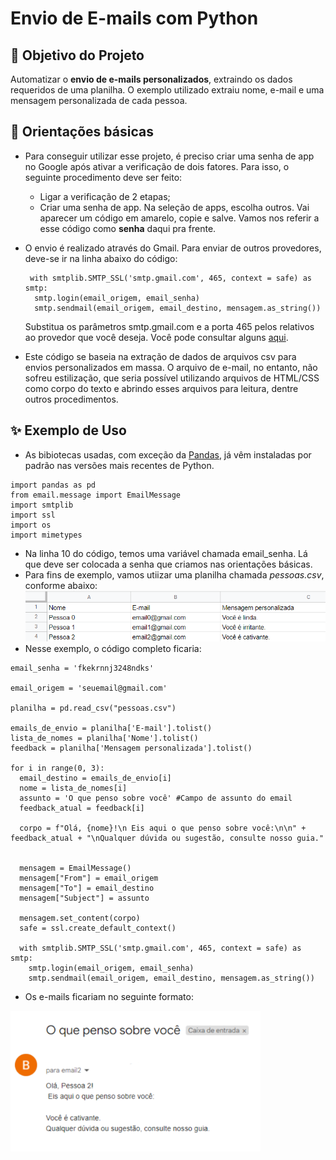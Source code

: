 # Envio de E-mails com Python

## 🎯 Objetivo do Projeto
Automatizar o **envio de e-mails personalizados**, extraindo os dados requeridos de uma planilha. O exemplo utilizado extraiu nome, e-mail e uma mensagem personalizada de cada pessoa.

## 📌 Orientações básicas

* Para conseguir utilizar esse projeto, é preciso criar uma senha de app no Google após ativar a verificação de dois fatores. Para isso, o seguinte procedimento deve ser feito:
  
  * Ligar a verificação de 2 etapas;
  * Criar uma senha de app. Na seleção de apps, escolha outros. Vai aparecer um código em amarelo, copie e salve. Vamos nos referir a esse código como **senha** daqui pra frente.
* O envio é realizado através do Gmail. Para enviar de outros provedores, deve-se ir na linha abaixo do código:
  ```
   with smtplib.SMTP_SSL('smtp.gmail.com', 465, context = safe) as smtp:
    smtp.login(email_origem, email_senha)
    smtp.sendmail(email_origem, email_destino, mensagem.as_string())
  ```
  Substitua os parâmetros smtp.gmail.com e a porta 465 pelos relativos ao provedor que você deseja. Você pode consultar alguns [aqui](https://ajuda.bellesoftware.com.br/knowledge-base/parametros-gerais-smtp/).
* Este código se baseia na extração de dados de arquivos csv para envios personalizados em massa. O arquivo de e-mail, no entanto, não sofreu estilização, que seria possível utilizando arquivos de HTML/CSS como corpo do texto e abrindo esses arquivos para leitura, dentre outros procedimentos.


## ✨ Exemplo de Uso 
* As bibiotecas usadas, com exceção da [Pandas](https://www.acervolima.com.br/2021/01/como-instalar-o-python-pandas-no.html), já vêm instaladas por padrão nas versões mais recentes de Python. 

```
import pandas as pd
from email.message import EmailMessage
import smtplib
import ssl
import os
import mimetypes
```
* Na linha 10 do código, temos uma variável chamada email_senha. Lá que deve ser colocada a senha que criamos nas orientações básicas.
* Para fins de exemplo, vamos utiizar uma planilha chamada *pessoas.csv*, conforme abaixo:
![image](planilha.png)
* Nesse exemplo, o código completo ficaria:
```
email_senha = 'fkekrnnj3248ndks'

email_origem = 'seuemail@gmail.com'

planilha = pd.read_csv("pessoas.csv")

emails_de_envio = planilha['E-mail'].tolist()
lista_de_nomes = planilha['Nome'].tolist()
feedback = planilha['Mensagem personalizada'].tolist()

for i in range(0, 3):
  email_destino = emails_de_envio[i]
  nome = lista_de_nomes[i]
  assunto = 'O que penso sobre você' #Campo de assunto do email
  feedback_atual = feedback[i]

  corpo = f"Olá, {nome}!\n Eis aqui o que penso sobre você:\n\n" + feedback_atual + "\nQualquer dúvida ou sugestão, consulte nosso guia."


  mensagem = EmailMessage()
  mensagem["From"] = email_origem
  mensagem["To"] = email_destino
  mensagem["Subject"] = assunto

  mensagem.set_content(corpo)
  safe = ssl.create_default_context() 
  
  with smtplib.SMTP_SSL('smtp.gmail.com', 465, context = safe) as smtp:
    smtp.login(email_origem, email_senha)
    smtp.sendmail(email_origem, email_destino, mensagem.as_string())
```

* Os e-mails ficariam no seguinte formato:
<img src="exemplo_email_3.png" width="400"/>

